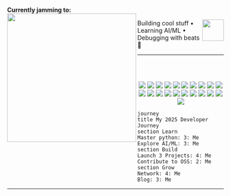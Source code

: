 
**Currently jamming to:** <br>
<img align="left" src="https://spotify-github-profile.kittinanx.com/api/view.svg?uid=31tka24otavsjktemcnrus7dpkne&redirect=true][https://spotify-github-profile.kittinanx.com/api/view.svg?uid=31tka24otavsjktemcnrus7dpkne&cover_image=true&theme=novatorem&show_offline=false&background_color=121212&interchange=true&bar_color=53b14f&bar_color_cover=true" width="300">

<img align="right" height="50" src="https://media1.giphy.com/media/v1.Y2lkPTc5MGI3NjExODgzZ2w4bGJnZG9zbWcycWY1emR6cWN2dDRxNGI2cGE3d2FyejcyZyZlcD12MV9pbnRlcm5hbF9naWZfYnlfaWQmY3Q9Zw/3oEjHECc1GftirnHZm/giphy.gif"  />
Building cool stuff • Learning AI/ML • Debugging with beats 🎵

---


<div>
  <br></br>
</div>

<p align="center">
<img src="https://img.shields.io/badge/HTML5-000?style=flat&logo=html5&logoColor=white" />
<img src="https://img.shields.io/badge/CSS3-000?style=flat&logo=css3&logoColor=white" />
<img src="https://img.shields.io/badge/JavaScript-000?style=flat&logo=javascript&logoColor=white" />
<img src="https://img.shields.io/badge/TypeScript-000?style=flat&logo=typescript&logoColor=white" />
<img src="https://img.shields.io/badge/React-000?style=flat&logo=react&logoColor=white" />
<img src="https://img.shields.io/badge/Next.js-000?style=flat&logo=nextdotjs&logoColor=white" />
<img src="https://img.shields.io/badge/TailwindCSS-000?style=flat&logo=tailwindcss&logoColor=white" />
<img src="https://img.shields.io/badge/MaterialUI-000?style=flat&logo=mui&logoColor=white" />
<img src="https://img.shields.io/badge/Blazor-000?style=flat&logo=blazor&logoColor=white" />
<img src="https://img.shields.io/badge/.NET-000?style=flat&logo=dotnet&logoColor=white" />
<img src="https://img.shields.io/badge/Syncfusion-000?style=flat&logo=syncfusion&logoColor=white" />
<img src="https://img.shields.io/badge/Python-000?style=flat&logo=python&logoColor=white" />
<img src="https://img.shields.io/badge/C-000?style=flat&logo=c&logoColor=white" />
<img src="https://img.shields.io/badge/C++-000?style=flat&logo=c%2B%2B&logoColor=white" />
<img src="https://img.shields.io/badge/C%23-000?style=flat&logo=csharp&logoColor=white" />
<img src="https://img.shields.io/badge/Bash-000?style=flat&logo=gnubash&logoColor=white" />
<img src="https://img.shields.io/badge/Docker-000?style=flat&logo=docker&logoColor=white" />
<img src="https://img.shields.io/badge/Linux-000?style=flat&logo=linux&logoColor=white" />
<img src="https://img.shields.io/badge/SQL-000?style=flat&logo=postgresql&logoColor=white" />
<img src="https://img.shields.io/badge/Figma-000?style=flat&logo=figma&logoColor=white" />
<img src="https://img.shields.io/badge/GitHub-000?style=flat&logo=github&logoColor=white" />
</p>



```mermaid
journey
title My 2025 Developer Journey
section Learn
Master python: 3: Me
Explore AI/ML: 3: Me
section Build
Launch 3 Projects: 4: Me
Contribute to OSS: 2: Me
section Grow
Network: 4: Me
Blog: 3: Me
```
---

